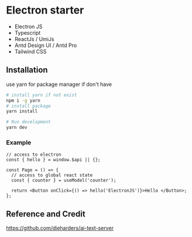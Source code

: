 # Electron starter

- Electron JS
- Typescript
- ReactJs / UmiJs
- Antd Design UI / Antd Pro
- Tailwind CSS

## Installation

use yarn for package manager if don't have

```bash
# install yarn if not exist
npm i -g yarn
# install package
yarn install

# Run development
yarn dev

```

### Example

```tsx
// access to electron
const { hello } = window.$api || {};

const Page = () => {
  // access to global react state
  const { counter } = useModel('counter');

  return <Button onClick={() => hello('ElectronJS')}>Hello </Button>;
};
```

## Reference and Credit

<https://github.com/dieharders/ai-text-server>
